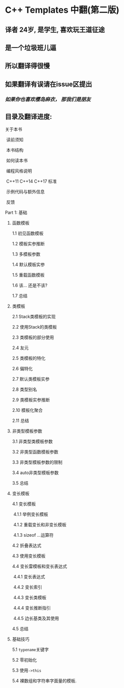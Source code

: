 # C++ Templates 中翻(第二版)



## 译者 24岁, 是学生, 喜欢玩王道征途

## 是一个垃圾班儿逼

## 所以翻译得很慢

## 如果翻译有误请在issue区提出



### *如果你也喜欢樱岛麻衣， 那我们是朋友*





## 目录及翻译进度:



关于本书

​	读前须知

​	本书结构

​	如何读本书

​	编程风格说明

​	C++11 C++14 C++17 标准

​	示例代码与额外信息

​	反馈

Part 1: 基础

1. 函数模板

   1.1 初见函数模板

   1.2 模板实参推断

   1.3 多模板参数

   1.4 默认模板实参

   1.5 重载函数模板

   1.6 该... 还是不该?

   1.7 总结

2. 类模板

   2.1 Stack类模板的实现

   2.2 使用Stack的类模板

   2.3 类模板的部分使用

   2.4 友元

   2.5 类模板的特化

   2.6 偏特化

   2.7 默认类模板实参

   2.8 类型别名

   2.9 类模板实参推断

   2.10 模板化聚合

   2.11 总结

3. 非类型模板参数

   3.1 非类型类模板参数

   3.2 非类型函数模板参数

   3.3 非类型模板参数的限制

   3.4 auto非类型模板参数

   3.5 总结

4. 变长模板

   4.1 变长模板

   ​	4.1.1 举例变长模板

   ​	4.1.2 重载变长和非变长模板

   ​	4.1.3 sizeof ...运算符

   4.2 折叠表达式

   4.3 使用变长模板

   4.4 变长雷模板和变长表达式

   ​	4.4.1 变长表达式

   ​	4.4.2 变长索引

   ​	4.4.3 变长类模板

   ​	4.4.4 变长推断指引

   ​	4.4.5 边长基类及其使用

   4.5 总结

5. 基础技巧

   5.1 `typename`关键字

   5.2 零初始化

   5.3 使用`->this`

   5.4 裸数组和字符串字面量的模板.

   